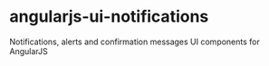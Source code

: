 angularjs-ui-notifications
==========================

Notifications, alerts and confirmation messages UI components for AngularJS
